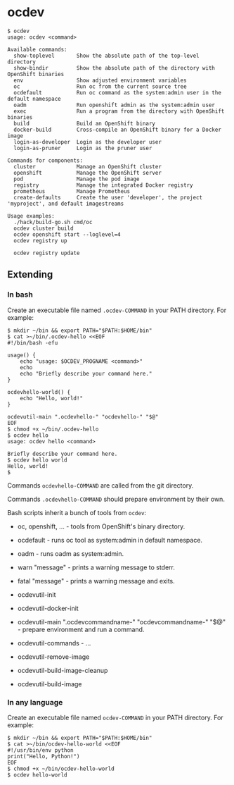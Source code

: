 # ocdev

```
$ ocdev
usage: ocdev <command>

Available commands:
  show-toplevel       Show the absolute path of the top-level directory
  show-bindir         Show the absolute path of the directory with OpenShift binaries
  env                 Show adjusted environment variables
  oc                  Run oc from the current source tree
  ocdefault           Run oc command as the system:admin user in the default namespace
  oadm                Run openshift admin as the system:admin user
  exec                Run a program from the directory with OpenShift binaries
  build               Build an OpenShift binary
  docker-build        Cross-compile an OpenShift binary for a Docker image
  login-as-developer  Login as the developer user
  login-as-pruner     Login as the pruner user

Commands for components:
  cluster             Manage an OpenShift cluster
  openshift           Manage the OpenShift server
  pod                 Manage the pod image
  registry            Manage the integrated Docker registry
  prometheus          Manage Prometheus
  create-defaults     Create the user 'developer', the project 'myproject', and default imagestreams

Usage examples:
  ./hack/build-go.sh cmd/oc
  ocdev cluster build
  ocdev openshift start --loglevel=4
  ocdev registry up

  ocdev registry update
```

## Extending

### In bash

Create an executable file named `.ocdev-COMMAND` in your PATH directory. For example:

    $ mkdir ~/bin && export PATH="$PATH:$HOME/bin"
    $ cat >~/bin/.ocdev-hello <<EOF
    #!/bin/bash -efu

    usage() {
        echo "usage: $OCDEV_PROGNAME <command>"
        echo
        echo "Briefly describe your command here."
    }

    ocdevhello-world() {
        echo "Hello, world!"
    }

    ocdevutil-main ".ocdevhello-" "ocdevhello-" "$@"
    EOF
    $ chmod +x ~/bin/.ocdev-hello
    $ ocdev hello
    usage: ocdev hello <command>

    Briefly describe your command here.
    $ ocdev hello world
    Hello, world!
    $

Commands `ocdevhello-COMMAND` are called from the git directory.

Commands `.ocdevhello-COMMAND` should prepare environment by their own.

Bash scripts inherit a bunch of tools from `ocdev`:

  * oc, openshift, ... - tools from OpenShift's binary directory.
  * ocdefault - runs oc tool as system:admin in default namespace.
  * oadm - runs oadm as system:admin.
  * warn "message" - prints a warning message to stderr.
  * fatal "message" - prints a warning message and exits.
  * ocdevutil-init
  * ocdevutil-docker-init
  * ocdevutil-main ".ocdevcommandname-" "ocdevcommandname-" "$@" - prepare environment and run a command.

  * ocdevutil-commands - ...
  * ocdevutil-remove-image
  * ocdevutil-build-image-cleanup
  * ocdevutil-build-image

### In any language

Create an executable file named `ocdev-COMMAND` in your PATH directory. For example:

    $ mkdir ~/bin && export PATH="$PATH:$HOME/bin"
    $ cat >~/bin/ocdev-hello-world <<EOF
    #!/usr/bin/env python
    print("Hello, Python!")
    EOF
    $ chmod +x ~/bin/ocdev-hello-world
    $ ocdev hello-world
